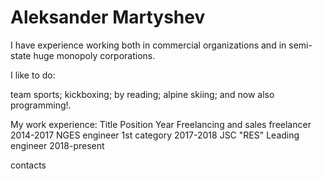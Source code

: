 # Aleksander Martyshev

I have experience working both in commercial organizations and in semi-state huge monopoly corporations.

I like to do:

team sports;
kickboxing;
by reading;
alpine skiing;
and now also programming!.


My work experience:
Title Position Year
Freelancing and sales freelancer 2014-2017
NGES engineer 1st category 2017-2018
JSC "RES" Leading engineer 2018-present

contacts